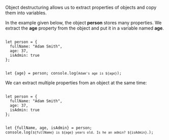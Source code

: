 Object destructuring allows us to
extract properties of objects
and
copy them into variables.

In the example given below,
the object **person** stores many properties.
We extract the **age** property
from the object and put it in
a variable named **age**.

<Editor lang="javascript">
<code>
let person = {
  fullName: "Adam Smith",
  age: 37,
  isAdmin: true
};

let {age} = person;
console.log(`Adam's age is ${age}`);
</code>
</Editor>

We can extract
multiple properties from
an object at the same time:

<Editor lang="javascript">
<code>
let person = {
  fullName: "Adam Smith",
  age: 37,
  isAdmin: true
};

let {fullName, age, isAdmin} = person;
console.log(`${fullName} is ${age} years old. Is he an admin? ${isAdmin}.`);
</code>
</Editor>